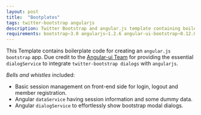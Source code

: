 ```yaml
---
layout: post
title:  "Bootplates"
tags: twitter-bootstrap angularjs
description: Twitter Bootstrap and angular.js template containing boilerplate code and basic plumbing for SPA.
requirements: bootstrap~3.0 angularjs~1.2.6 angular-ui-bootstrap~0.12.0
---
```

This Template contains boilerplate code for creating an `angular.js bootstrap` app. Due credit to the [Angular-ui Team](http://angular-ui.github.io/bootstrap/) for providing the essential `dialogService` to integrate `twitter-bootstrap dialogs` with `angularjs`.

*Bells and whistles* included:

- Basic session management on front-end side for login, logout and member registration.
- Angular `dataService` having session information and some dummy data.
- Angular `dialogService` to effortlessly show bootstrap modal dialogs.